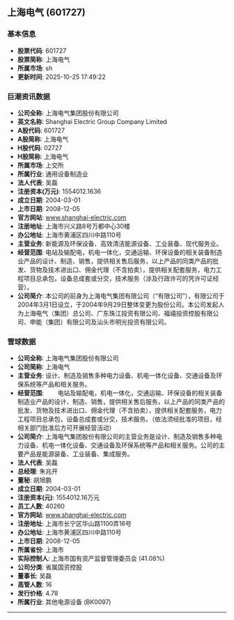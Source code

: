 ## 上海电气 (601727)

### 基本信息

- **股票代码**: 601727
- **股票简称**: 上海电气
- **所属市场**: sh
- **更新时间**: 2025-10-25 17:49:22

### 巨潮资讯数据

- **公司全称**: 上海电气集团股份有限公司
- **英文名称**: Shanghai Electric Group Company Limited
- **A股代码**: 601727
- **A股简称**: 上海电气
- **H股代码**: 02727
- **H股简称**: 上海电气
- **所属市场**: 上交所
- **所属行业**: 通用设备制造业
- **法人代表**: 吴磊
- **注册资本(万元)**: 1554012.1636
- **成立日期**: 2004-03-01
- **上市日期**: 2008-12-05
- **官方网站**: www.shanghai-electric.com
- **注册地址**: 上海市兴义路8号万都中心30楼
- **办公地址**: 上海市黄浦区四川中路110号
- **主营业务**: 新能源及环保设备、高效清洁能源设备、工业装备、现代服务业。
- **经营范围**: 电站及输配电，机电一体化，交通运输、环保设备的相关装备制造业产品的设计、制造、销售，提供相关售后服务，以上产品的同类产品的批发、货物及技术进出口、佣金代理（不含拍卖），提供相关配套服务，电力工程项目总承包，设备总成套或分交，技术服务（涉及行政许可的凭许可证经营）。
- **公司简介**: 本公司的前身为上海电气集团有限公司（“有限公司”），有限公司于2004年3月1日设立，于2004年9月29日整体变更为股份公司。本公司发起人为上海电气（集团）总公司、广东珠江投资有限公司、福禧投资控股有限公司、申能（集团）有限公司及汕头市明光投资有限公司。

### 雪球数据

- **公司全称**: 上海电气集团股份有限公司
- **公司简称**: 上海电气
- **主营业务**: 设计、制造及销售多种电力设备、机电一体化设备、交通设备及环保系统等产品和相关服务。
- **经营范围**: 　　电站及输配电，机电一体化，交通运输、环保设备的相关装备制造业产品的设计、制造、销售，提供相关售后服务，以上产品的同类产品的批发、货物及技术进出口、佣金代理（不含拍卖），提供相关配套服务，电力工程项目总承包，设备总成套或分交，技术服务。（依法须经批准的项目，经相关部门批准后方可开展经营活动）
- **公司简介**: 上海电气集团股份有限公司的主营业务是设计、制造及销售多种电力设备、机电一体化设备、交通设备及环保系统等产品和相关服务。公司的主要产品是能源装备、工业装备、集成服务。
- **法人代表**: 吴磊
- **总经理**: 朱兆开
- **董秘**: 胡旭鹏
- **成立日期**: 2004-03-01
- **注册资本(元)**: 1554012.16万元
- **员工人数**: 40260
- **官方网站**: www.shanghai-electric.com
- **注册地址**: 上海市长宁区华山路1100弄16号
- **办公地址**: 上海市黄浦区四川中路110号
- **上市日期**: 2008-12-05
- **所属省份**: 上海市
- **实际控制人**: 上海市国有资产监督管理委员会 (41.08%)
- **公司分类**: 省属国资控股
- **董事长**: 吴磊
- **高管人数**: 16
- **发行价格**: 4.78
- **所属行业**: 其他电源设备 (BK0097)

---